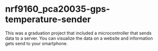 # nrf9160_pca20035-gps-temperature-sender

This was a graduation project that included a microcontroller that sends data to a server. You can visualize the data on a website and information gets send to your smartphone.
